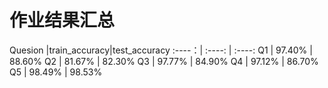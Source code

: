 # 作业结果汇总

 Quesion |train_accuracy|test_accuracy
 :----：| :----: | :----: 
 Q1 | 97.40% | 88.60% 
 Q2 | 81.67% | 82.30% 
 Q3 | 97.77% | 84.90% 
 Q4 | 97.12% | 86.70% 
 Q5 | 98.49% | 98.53% 


